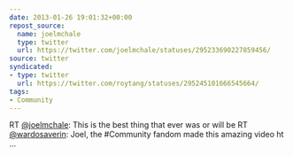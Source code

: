 ```yaml
---
date: 2013-01-26 19:01:32+00:00
repost_source:
  name: joelmchale
  type: twitter
  url: https://twitter.com/joelmchale/statuses/295233690227859456/
source: twitter
syndicated:
- type: twitter
  url: https://twitter.com/roytang/statuses/295245101666545664/
tags:
- Community
---
```


RT [@joelmchale](https://twitter.com/joelmchale/): This is the best thing that ever was or will be RT [@wardosaverin](https://twitter.com/wardosaverin/): Joel, the #Community fandom made this amazing video ht ...